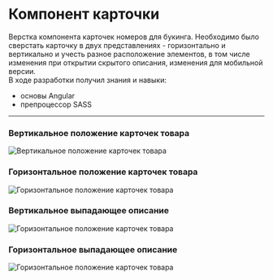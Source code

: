 # Компонент карточки 

Верстка компонента карточек номеров для букинга. Необходимо было сверстать карточку в двух представлениях - горизонтально и вертикально 
и учесть разное расположение элементов, в том числе изменения при открытии скрытого описания, изменения для мобильной версии.
<br>
В ходе разработки получил знания и навыки:
- основы Angular
- препроцессор SASS
____
### Вертикальное положение карточек товара
![Вертикальное положение карточек товара](https://i.ibb.co/FbQxr6z/1.jpg "Вертикально")
### Горизонтальное положение карточек товара
![Горизонтальное положение карточек товара](https://i.ibb.co/b6c650b/2.jpg "Горизонтально")
### Вертикальное выпадающее описание 
![Горизонтальное положение карточек товара](https://i.ibb.co/9cdFYSL/4.jpg "Горизонтально")
### Горизонтальное выпадающее описание 
![Горизонтальное положение карточек товара](https://i.ibb.co/87gQ19c/5.jpg "Горизонтально")
